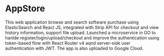 # AppStore
 This web application browse and search software purchase using ElasticSearch and React JS, integrated with Strip API for checkout and view history information, support file upload.
 Launched a microservice in GO to hanlde register/login/upload/checkout and improve the authentication using token-based flow with React Router v4 aqnd server-side user authentication with JWT.
 The app is also uploaded to Google Cloud.
